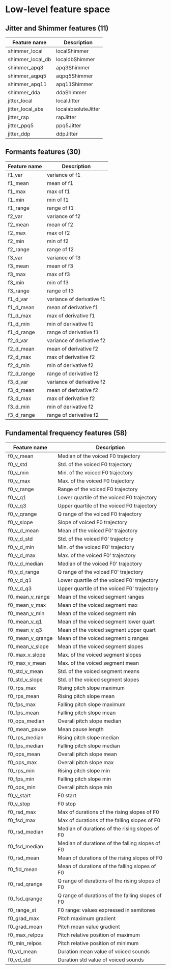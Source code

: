 # Low-level feature space

## Jitter and Shimmer features (11)
| Feature name     | Description         |
|------------------|---------------------|
| shimmer_local    | localShimmer        |
| shimmer_local_db | localdbShimmer      |
| shimmer_apq3     | apq3Shimmer         |
| shimmer_aqpq5    | aqpq5Shimmer        |
| shimmer_apq11    | apq11Shimmer        |
| shimmer_dda      | ddaShimmer          |
| jitter_local     | localJitter         |
| jitter_local_abs | localabsoluteJitter |
| jitter_rap       | rapJitter           |
| jitter_ppq5      | ppq5Jitter          |
| jitter_ddp       | ddpJitter           |

## Formants features (30)
| Feature name | Description               |
|--------------|---------------------------|
| f1_var       | variance of f1            |
| f1_mean      | mean of f1                |
| f1_max       | max of f1                 |
| f1_min       | min of f1                 |
| f1_range     | range of f1               |
| f2_var       | variance of f2            |
| f2_mean      | mean of f2                |
| f2_max       | max of f2                 |
| f2_min       | min of f2                 |
| f2_range     | range of f2               |
| f3_var       | variance of f3            |
| f3_mean      | mean of f3                |
| f3_max       | max of f3                 |
| f3_min       | min of f3                 |
| f3_range     | range of f3               |
| f1_d_var     | variance of derivative f1 |
| f1_d_mean    | mean of derivative f1     |
| f1_d_max     | max of derivative f1      |
| f1_d_min     | min of derivative f1      |
| f1_d_range   | range of derivative f1    |
| f2_d_var     | variance of derivative f2 |
| f2_d_mean    | mean of derivative f2     |
| f2_d_max     | max of derivative f2      |
| f2_d_min     | min of derivative f2      |
| f2_d_range   | range of derivative f2    |
| f3_d_var     | variance of derivative f2 |
| f3_d_mean    | mean of derivative f2     |
| f3_d_max     | max of derivative f2      |
| f3_d_min     | min of derivative f2      |
| f3_d_range   | range of derivative f2    |

## Fundamental frequency features (58)
| Feature name        | Description                                      |
|---------------------|--------------------------------------------------|
| f0\_v\_mean         | Median of the voiced F0 trajectory               |
| f0\_v\_std          | Std. of the voiced F0 trajectory                 |
| f0\_v\_min          | Min. of the voiced F0 trajectory                 |
| f0\_v\_max          | Max. of the voiced F0 trajectory                 |
| f0\_v\_range        | Range of the voiced F0 trajectory                |
| f0\_v\_q1           | Lower quartile of the voiced F0 trajectory       |
| f0\_v\_q3           | Upper quartile of the voiced F0 trajectory       |
| f0\_v\_qrange       | Q range of the voiced F0 trajectory              |
| f0\_v\_slope        | Slope of voiced F0 trajectory                    |
| f0\_v\_d\_mean      | Mean of the voiced F0' trajectory                |
| f0\_v\_d\_std       | Std. of the voiced F0' trajectory                |
| f0\_v\_d\_min       | Min. of the voiced F0' trajectory                |
| f0\_v\_d\_max       | Max. of the voiced F0' trajectory                |
| f0\_v\_d\_median    | Median of the voiced F0' trajectory              |
| f0\_v\_d\_range     | Q range of the voiced F0' trajectory             |
| f0\_v\_d\_q1        | Lower quartile of the voiced F0' trajectory      |
| f0\_v\_d\_q3        | Upper quartile of the voiced F0' trajectory      |
| f0\_mean\_v\_range  | Mean of the voiced segment ranges                |
| f0\_mean\_v\_max    | Mean of the voiced segment max                   |
| f0\_mean\_v\_min    | Mean of the voiced segment min                   |
| f0\_mean\_v\_q1     | Mean of the voiced segment lower quart           |
| f0\_mean\_v\_q3     | Mean of the voiced segment upper quart           |
| f0\_mean\_v\_qrange | Mean of the voiced segment q ranges              |
| f0\_mean\_v\_slope  | Mean of the voiced segment slopes                |
| f0\_max\_v\_slope   | Max. of the voiced segment slopes                |
| f0\_max\_v\_mean    | Max. of the voiced segment mean                  |
| f0\_std\_v\_mean    | Std. of the voiced segment means                 |
| f0\_std\_v\_slope   | Std. of the voiced segment slopes                |
| f0\_rps\_max        | Rising pitch slope maximum                       |
| f0\_rps\_mean       | Rising pitch slope mean                          |
| f0\_fps\_max        | Falling pitch slope maximum                      |
| f0\_fps\_mean       | Falling pitch slope mean                         |
| f0\_ops\_median     | Overall pitch slope median                       |
| f0\_mean\_pause     | Mean pause length                                |
| f0\_rps\_median     | Rising pitch slope median                        |
| f0\_fps\_median     | Falling pitch slope median                       |
| f0\_ops\_mean       | Overall pitch slope mean                         |
| f0\_ops\_max        | Overall pitch slope max                          |
| f0\_rps\_min        | Rising pitch slope min                           |
| f0\_fps\_min        | Falling pitch slope min                          |
| f0\_ops\_min        | Overall pitch slope min                          |
| f0\_v\_start        | F0 start                                         |
| f0\_v\_stop         | F0 stop                                          |
| f0\_rsd\_max        | Max of durations of the rising slopes of F0      |
| f0\_fsd\_max        | Max of durations of the falling slopes of F0     |
| f0\_rsd\_median     | Median of durations of the rising slopes of F0   |
| f0\_fsd\_median     | Median of durations of the falling slopes of F0  |
| f0\_rsd\_mean       | Mean of durations of the rising slopes of F0     |
| f0\_fld\_mean       | Mean of durations of the falling slopes of F0    |
| f0\_rsd\_qrange     | Q range of durations of the rising slopes of F0  |
| f0\_fsd\_qrange     | Q range of durations of the falling slopes of F0 |
| f0\_range\_st       | F0 range: values expressed in semitones          |
| f0\_grad\_max       | Pitch maximum gradient                           |
| f0\_grad\_mean      | Pitch mean value gradient                        |
| f0\_max\_relpos     | Pitch relative position of maximum               |
| f0\_min\_relpos     | Pitch relative position of minimum               |
| f0\_vd\_mean        | Duration mean value of voiced sounds             |
| f0\_vd\_std         | Duration std value of voiced sounds              |
